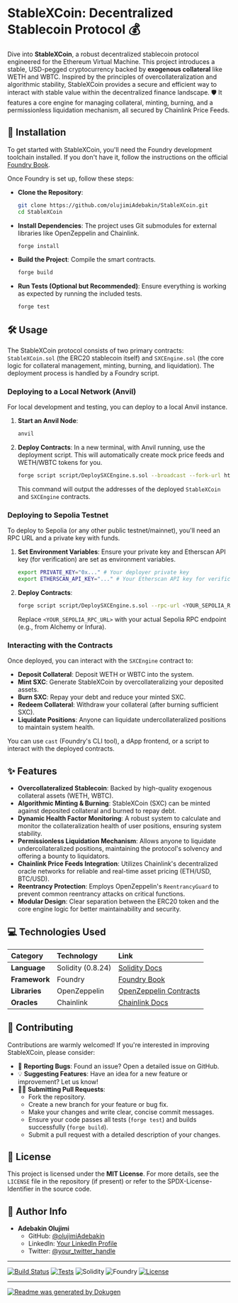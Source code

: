 # **StableXCoin: Decentralized Stablecoin Protocol** 💰

Dive into **StableXCoin**, a robust decentralized stablecoin protocol engineered for the Ethereum Virtual Machine. This project introduces a stable, USD-pegged cryptocurrency backed by **exogenous collateral** like WETH and WBTC. Inspired by the principles of overcollateralization and algorithmic stability, StableXCoin provides a secure and efficient way to interact with stable value within the decentralized finance landscape. 🛡️ It features a core engine for managing collateral, minting, burning, and a permissionless liquidation mechanism, all secured by Chainlink Price Feeds.

## 🚀 Installation

To get started with StableXCoin, you'll need the Foundry development toolchain installed. If you don't have it, follow the instructions on the official [Foundry Book](https://book.getfoundry.sh/getting-started/installation).

Once Foundry is set up, follow these steps:

*   **Clone the Repository**:
    ```bash
    git clone https://github.com/olujimiAdebakin/StableXCoin.git
    cd StableXCoin
    ```

*   **Install Dependencies**:
    The project uses Git submodules for external libraries like OpenZeppelin and Chainlink.
    ```bash
    forge install
    ```

*   **Build the Project**:
    Compile the smart contracts.
    ```bash
    forge build
    ```

*   **Run Tests (Optional but Recommended)**:
    Ensure everything is working as expected by running the included tests.
    ```bash
    forge test
    ```

## 🛠️ Usage

The StableXCoin protocol consists of two primary contracts: `StableXCoin.sol` (the ERC20 stablecoin itself) and `SXCEngine.sol` (the core logic for collateral management, minting, burning, and liquidation). The deployment process is handled by a Foundry script.

### Deploying to a Local Network (Anvil)

For local development and testing, you can deploy to a local Anvil instance.

1.  **Start an Anvil Node**:
    ```bash
    anvil
    ```
2.  **Deploy Contracts**:
    In a new terminal, with Anvil running, use the deployment script. This will automatically create mock price feeds and WETH/WBTC tokens for you.
    ```bash
    forge script script/DeploySXCEngine.s.sol --broadcast --fork-url http://localhost:8545
    ```
    This command will output the addresses of the deployed `StableXCoin` and `SXCEngine` contracts.

### Deploying to Sepolia Testnet

To deploy to Sepolia (or any other public testnet/mainnet), you'll need an RPC URL and a private key with funds.

1.  **Set Environment Variables**:
    Ensure your private key and Etherscan API key (for verification) are set as environment variables.
    ```bash
    export PRIVATE_KEY="0x..." # Your deployer private key
    export ETHERSCAN_API_KEY="..." # Your Etherscan API key for verification
    ```
2.  **Deploy Contracts**:
    ```bash
    forge script script/DeploySXCEngine.s.sol --rpc-url <YOUR_SEPOLIA_RPC_URL> --private-key $PRIVATE_KEY --broadcast --verify --etherscan-api-key $ETHERSCAN_API_KEY
    ```
    Replace `<YOUR_SEPOLIA_RPC_URL>` with your actual Sepolia RPC endpoint (e.g., from Alchemy or Infura).

### Interacting with the Contracts

Once deployed, you can interact with the `SXCEngine` contract to:

*   **Deposit Collateral**: Deposit WETH or WBTC into the system.
*   **Mint SXC**: Generate StableXCoin by overcollateralizing your deposited assets.
*   **Burn SXC**: Repay your debt and reduce your minted SXC.
*   **Redeem Collateral**: Withdraw your collateral (after burning sufficient SXC).
*   **Liquidate Positions**: Anyone can liquidate undercollateralized positions to maintain system health.

You can use `cast` (Foundry's CLI tool), a dApp frontend, or a script to interact with the deployed contracts.

## ✨ Features

*   **Overcollateralized Stablecoin**: Backed by high-quality exogenous collateral assets (WETH, WBTC).
*   **Algorithmic Minting & Burning**: StableXCoin (SXC) can be minted against deposited collateral and burned to repay debt.
*   **Dynamic Health Factor Monitoring**: A robust system to calculate and monitor the collateralization health of user positions, ensuring system stability.
*   **Permissionless Liquidation Mechanism**: Allows anyone to liquidate undercollateralized positions, maintaining the protocol's solvency and offering a bounty to liquidators.
*   **Chainlink Price Feeds Integration**: Utilizes Chainlink's decentralized oracle networks for reliable and real-time asset pricing (ETH/USD, BTC/USD).
*   **Reentrancy Protection**: Employs OpenZeppelin's `ReentrancyGuard` to prevent common reentrancy attacks on critical functions.
*   **Modular Design**: Clear separation between the ERC20 token and the core engine logic for better maintainability and security.

## 💻 Technologies Used

| Category     | Technology          | Link                                                                      |
| :----------- | :------------------ | :------------------------------------------------------------------------ |
| **Language** | Solidity (0.8.24)   | [Solidity Docs](https://docs.soliditylang.org/)                           |
| **Framework**| Foundry             | [Foundry Book](https://book.getfoundry.sh/)                               |
| **Libraries**| OpenZeppelin        | [OpenZeppelin Contracts](https://docs.openzeppelin.com/contracts/4.x/)    |
| **Oracles**  | Chainlink           | [Chainlink Docs](https://docs.chain.link/data-feeds/)                     |

## 👋 Contributing

Contributions are warmly welcomed! If you're interested in improving StableXCoin, please consider:

*   🐛 **Reporting Bugs**: Found an issue? Open a detailed issue on GitHub.
*   💡 **Suggesting Features**: Have an idea for a new feature or improvement? Let us know!
*   👨‍💻 **Submitting Pull Requests**:
    *   Fork the repository.
    *   Create a new branch for your feature or bug fix.
    *   Make your changes and write clear, concise commit messages.
    *   Ensure your code passes all tests (`forge test`) and builds successfully (`forge build`).
    *   Submit a pull request with a detailed description of your changes.

## 📄 License

This project is licensed under the **MIT License**. For more details, see the `LICENSE` file in the repository (if present) or refer to the SPDX-License-Identifier in the source code.

## 👤 Author Info

*   **Adebakin Olujimi**
    *   GitHub: [@olujimiAdebakin](https://github.com/olujimiAdebakin)
    *   LinkedIn: [Your LinkedIn Profile](https://linkedin.com/in/your_profile)
    *   Twitter: [@your_twitter_handle](https://twitter.com/your_twitter_handle)

---

[![Build Status](https://img.shields.io/badge/Build-Passing-brightgreen)](https://github.com/olujimiAdebakin/StableXCoin/actions)
[![Tests](https://img.shields.io/badge/Tests-Passing-brightgreen)](https://github.com/olujimiAdebakin/StableXCoin/actions)
![Solidity](https://img.shields.io/badge/Solidity-0.8.24-lightgrey?logo=solidity)
![Foundry](https://img.shields.io/badge/Made%20with-Foundry-blue?logo=foundry)
[![License](https://img.shields.io/badge/License-MIT-green)](https://opensource.org/licenses/MIT)

---

[![Readme was generated by Dokugen](https://img.shields.io/badge/Readme%20was%20generated%20by-Dokugen-brightgreen)](https://www.npmjs.com/package/dokugen)